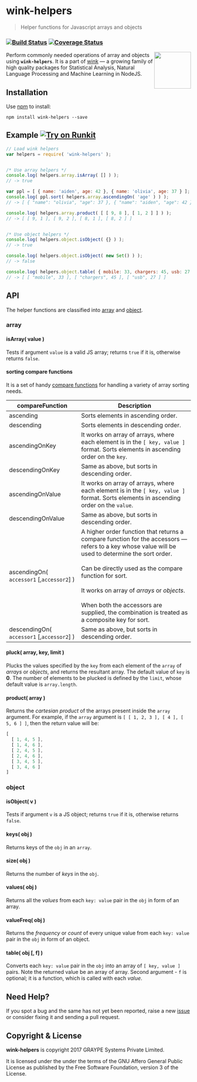 
# wink-helpers

> Helper functions for Javascript arrays and objects

### [![Build Status](https://api.travis-ci.org/decisively/wink-helpers.svg?branch=master)](https://travis-ci.org/decisively/wink-helpers) [![Coverage Status](https://coveralls.io/repos/github/decisively/wink-helpers/badge.svg?branch=master)](https://coveralls.io/github/decisively/wink-helpers?branch=master)

<img align="right" src="https://decisively.github.io/wink-logos/logo-title.png" width="100px" >

Perform commonly needed operations of array and objects using **`wink-helpers`**. It is a part of [wink](https://www.npmjs.com/~sanjaya) — a growing family of high quality packages for Statistical Analysis, Natural Language Processing and Machine Learning in NodeJS.


## Installation
Use [npm](https://www.npmjs.com/package/wink-helpers) to install:
```
npm install wink-helpers --save
```


## Example [![Try on Runkit](https://badge.runkitcdn.com/wink-helpers.svg)](https://npm.runkit.com/wink-helpers)

```javascript
// Load wink helpers
var helpers = require( 'wink-helpers' );


/* Use array helpers */
console.log( helpers.array.isArray( [] ) );
// -> true

var ppl = [ { name: 'aiden', age: 42 }, { name: 'olivia', age: 37 } ];
console.log( ppl.sort( helpers.array.ascendingOn( 'age' ) ) );
// -> [ { "name": "olivia", "age": 37 }, { "name": "aiden", "age": 42 } ]

console.log( helpers.array.product( [ [ 9, 8 ], [ 1, 2 ] ] ) );
// -> [ [ 9, 1 ], [ 9, 2 ], [ 8, 1 ], [ 8, 2 ] ]


/* Use object helpers */
console.log( helpers.object.isObject( {} ) );
// -> true

console.log( helpers.object.isObject( new Set() ) );
// -> false

console.log( helpers.object.table( { mobile: 33, chargers: 45, usb: 27 } ) );
// -> [ [ "mobile", 33 ], [ "chargers", 45 ], [ "usb", 27 ] ]
```

## API
The helper functions are classified into [array](#array) and [object](#object).

### array

#### isArray( value )
Tests if argument `value` is a valid JS array; returns `true` if it is, otherwise returns `false`.

#### sorting compare functions
It is a set of handy [compare functions](https://developer.mozilla.org/en-US/docs/Web/JavaScript/Reference/Global_Objects/Array/sort) for handling a variety of array sorting needs.

| compareFunction | Description |
| --- | --- |
| ascending | Sorts elements in ascending order. |
| descending | Sorts elements in descending order. |
| ascendingOnKey | It works on array of arrays, where each element is in the `[ key, value ]` format. Sorts elements in ascending order on the `key`.  |
| descendingOnKey | Same as above, but sorts in descending order.  |
| ascendingOnValue | It works on array of arrays, where each element is in the `[ key, value ]` format. Sorts elements in ascending order on the `value`.  |
| descendingOnValue | Same as above, but sorts in descending order.  |
| ascendingOn( `accessor1` [,`accessor2`] ) | A higher order function that returns a compare function for the accessors — refers to a key whose value will be used to determine the sort order.<br/><br/>Can be directly used as the compare function for sort.<br/><br/>It works on array of *arrays* or *objects*. <br/><br/> When both the accessors are supplied, the combination is treated as a composite key for sort. |
| descendingOn( `accessor1` [,`accessor2`] ) | Same as above, but sorts in descending order. |



#### pluck( array, key, limit )
Plucks the values specified by the `key` from each element of the `array` of *arrays* or *objects*, and returns the resultant array. The default value of `key` is **0**. The number of elements to be plucked is defined by the `limit`, whose default value is `array.length`.

#### product( array )
Returns the *cartesian product* of the arrays present inside the `array` argument. For example, if the `array` argument is `[ [ 1, 2, 3 ], [ 4 ], [ 5, 6 ] ]`, then the return value will be:
```javascript
[
  [ 1, 4, 5 ],
  [ 1, 4, 6 ],
  [ 2, 4, 5 ],
  [ 2, 4, 6 ],
  [ 3, 4, 5 ],
  [ 3, 4, 6 ]
]
```

### object

#### isObject( v )
Tests if argument `v` is a JS object; returns `true` if it is, otherwise returns `false`.

#### keys( obj )
Returns keys of the `obj` in an `array`.

#### size( obj )
Returns the number of *keys* in the `obj`.

#### values( obj )
Returns all the *values* from each `key: value` pair in the `obj` in form of an array.

#### valueFreq( obj )
Returns the *frequency* or *count* of every unique value from each `key: value` pair in the `obj` in form of an object.

#### table( obj [, f] )
Converts each `key: value` pair in the `obj` into an array of `[ key, value ]` pairs. Note the returned value be an array of array. Second argument - `f` is optional; it is a function, which is called with each *value*.


## Need Help?
If you spot a bug and the same has not yet been reported, raise a new [issue](https://github.com/decisively/wink-porter2-stemmer/issues) or consider fixing it and sending a pull request.


## Copyright & License
**wink-helpers** is copyright 2017 GRAYPE Systems Private Limited.

It is licensed under the under the terms of the GNU Affero General Public License as published by the Free
Software Foundation, version 3 of the License.
